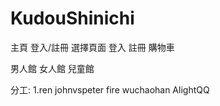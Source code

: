 # KudouShinichi

主頁
登入/註冊 選擇頁面
登入
註冊
購物車



男人館
女人館
兒童館










分工:
1.ren
johnvspeter
fire
wuchaohan
AlightQQ
